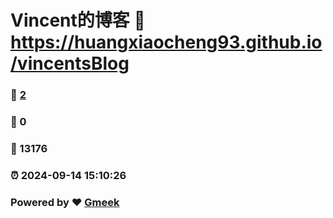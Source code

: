 # Vincent的博客 :link: https://huangxiaocheng93.github.io/vincentsBlog 
### :page_facing_up: [2](https://huangxiaocheng93.github.io/vincentsBlog/tag.html) 
### :speech_balloon: 0 
### :hibiscus: 13176 
### :alarm_clock: 2024-09-14 15:10:26 
### Powered by :heart: [Gmeek](https://github.com/Meekdai/Gmeek)
